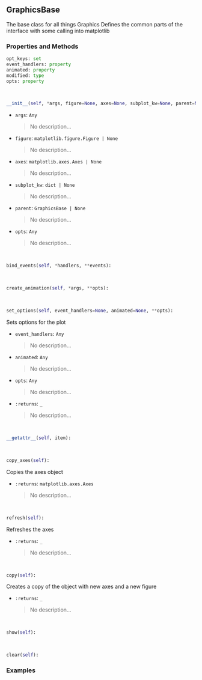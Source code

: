 ## <a id="McUtils.Plots.Graphics.GraphicsBase">GraphicsBase</a>
The base class for all things Graphics
    Defines the common parts of the interface with some calling into matplotlib

### Properties and Methods
```python
opt_keys: set
event_handlers: property
animated: property
modified: type
opts: property
```
<a id="McUtils.Plots.Graphics.GraphicsBase.__init__">&nbsp;</a>
```python
__init__(self, *args, figure=None, axes=None, subplot_kw=None, parent=None, **opts): 
```

- `args`: `Any`
    >No description...
- `figure`: `matplotlib.figure.Figure | None`
    >No description...
- `axes`: `matplotlib.axes.Axes | None`
    >No description...
- `subplot_kw`: `dict | None`
    >No description...
- `parent`: `GraphicsBase | None`
    >No description...
- `opts`: `Any`
    >No description...

<a id="McUtils.Plots.Graphics.GraphicsBase.bind_events">&nbsp;</a>
```python
bind_events(self, *handlers, **events): 
```

<a id="McUtils.Plots.Graphics.GraphicsBase.create_animation">&nbsp;</a>
```python
create_animation(self, *args, **opts): 
```

<a id="McUtils.Plots.Graphics.GraphicsBase.set_options">&nbsp;</a>
```python
set_options(self, event_handlers=None, animated=None, **opts): 
```
Sets options for the plot
- `event_handlers`: `Any`
    >No description...
- `animated`: `Any`
    >No description...
- `opts`: `Any`
    >No description...
- `:returns`: `_`
    >No description...

<a id="McUtils.Plots.Graphics.GraphicsBase.__getattr__">&nbsp;</a>
```python
__getattr__(self, item): 
```

<a id="McUtils.Plots.Graphics.GraphicsBase.copy_axes">&nbsp;</a>
```python
copy_axes(self): 
```
Copies the axes object
- `:returns`: `matplotlib.axes.Axes`
    >No description...

<a id="McUtils.Plots.Graphics.GraphicsBase.refresh">&nbsp;</a>
```python
refresh(self): 
```
Refreshes the axes
- `:returns`: `_`
    >No description...

<a id="McUtils.Plots.Graphics.GraphicsBase.copy">&nbsp;</a>
```python
copy(self): 
```
Creates a copy of the object with new axes and a new figure
- `:returns`: `_`
    >No description...

<a id="McUtils.Plots.Graphics.GraphicsBase.show">&nbsp;</a>
```python
show(self): 
```

<a id="McUtils.Plots.Graphics.GraphicsBase.clear">&nbsp;</a>
```python
clear(self): 
```

### Examples

